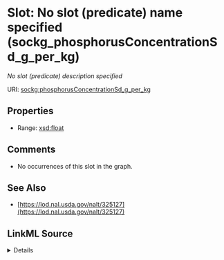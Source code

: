 

# Slot: No slot (predicate) name specified (sockg_phosphorusConcentrationSd_g_per_kg)


_No slot (predicate) description specified_







URI: [sockg:phosphorusConcentrationSd_g_per_kg](https://idir.uta.edu/sockg-ontology/docs/phosphorusConcentrationSd_g_per_kg)



<!-- no inheritance hierarchy -->








## Properties

* Range: [xsd:float](http://www.w3.org/2001/XMLSchema#float)





## Comments

* No occurrences of this slot in the graph.

## See Also

* [https://lod.nal.usda.gov/nalt/325127](https://lod.nal.usda.gov/nalt/325127)



## LinkML Source

<details>

```yaml
name: sockg_phosphorusConcentrationSd_g_per_kg
description: No slot (predicate) description specified
title: No slot (predicate) name specified
comments:
- No occurrences of this slot in the graph.
from_schema: soc-kg
see_also:
- https://lod.nal.usda.gov/nalt/325127
rank: 1000
domain: sockg_BioMassMineral
slot_uri: sockg:phosphorusConcentrationSd_g_per_kg
alias: sockg_phosphorusConcentrationSd_g_per_kg
range: float

```
</details>